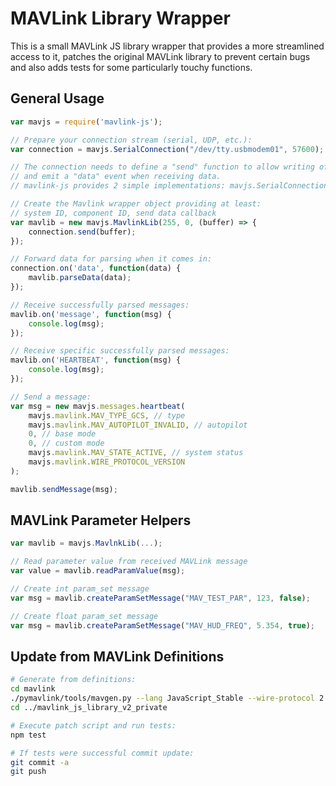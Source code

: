 # MAVLink Library Wrapper

This is a small MAVLink JS library wrapper that provides a more streamlined access to it, patches the original MAVLink library to prevent certain bugs and also adds tests for some particularly touchy functions.

## General Usage

```javascript
var mavjs = require('mavlink-js');

// Prepare your connection stream (serial, UDP, etc.):
var connection = mavjs.SerialConnection("/dev/tty.usbmodem01", 57600);

// The connection needs to define a "send" function to allow writing of data to the connection
// and emit a "data" event when receiving data.
// mavlink-js provides 2 simple implementations: mavjs.SerialConnection and mavjs.UdpConnection

// Create the Mavlink wrapper object providing at least:
// system ID, component ID, send data callback
var mavlib = new mavjs.MavlinkLib(255, 0, (buffer) => {
    connection.send(buffer);
});

// Forward data for parsing when it comes in:
connection.on('data', function(data) {
	mavlib.parseData(data);
});

// Receive successfully parsed messages:
mavlib.on('message', function(msg) {
	console.log(msg);
});

// Receive specific successfully parsed messages:
mavlib.on('HEARTBEAT', function(msg) {
	console.log(msg);
});

// Send a message:
var msg = new mavjs.messages.heartbeat(
    mavjs.mavlink.MAV_TYPE_GCS, // type
    mavjs.mavlink.MAV_AUTOPILOT_INVALID, // autopilot
    0, // base mode
    0, // custom mode
    mavjs.mavlink.MAV_STATE_ACTIVE, // system status
    mavjs.mavlink.WIRE_PROTOCOL_VERSION
);

mavlib.sendMessage(msg);
```

## MAVLink Parameter Helpers

```javascript
var mavlib = mavjs.MavlnkLib(...);

// Read parameter value from received MAVLink message
var value = mavlib.readParamValue(msg);

// Create int param_set message
var msg = mavlib.createParamSetMessage("MAV_TEST_PAR", 123, false);

// Create float param_set message
var msg = mavlib.createParamSetMessage("MAV_HUD_FREQ", 5.354, true);
````

## Update from MAVLink Definitions

```sh
# Generate from definitions:
cd mavlink
./pymavlink/tools/mavgen.py --lang JavaScript_Stable --wire-protocol 2.0 -o ../mavlink_js_library_v2_private/src/mavlink/mavlink.js message_definitions/v1.0/standard.xml
cd ../mavlink_js_library_v2_private

# Execute patch script and run tests:
npm test

# If tests were successful commit update:
git commit -a
git push
```

